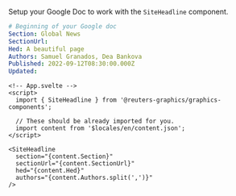 Setup your Google Doc to work with the `SiteHeadline` component.

```yaml
# Beginning of your Google doc
Section: Global News
SectionUrl:
Hed: A beautiful page
Authors: Samuel Granados, Dea Bankova
Published: 2022-09-12T08:30:00.000Z
Updated:
```

```svelte
<!-- App.svelte -->
<script>
  import { SiteHeadline } from '@reuters-graphics/graphics-components';

  // These should be already imported for you.
  import content from '$locales/en/content.json';
</script>

<SiteHeadline
  section="{content.Section}"
  sectionUrl="{content.SectionUrl}"
  hed="{content.Hed}"
  authors="{content.Authors.split(',')}"
/>
```

